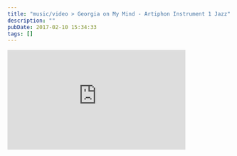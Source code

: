 ```yaml
---
title: "music/video > Georgia on My Mind - Artiphon Instrument 1 Jazz"
description: ""
pubDate: 2017-02-10 15:34:33
tags: []
---
```


<iframe width="400" height="225" src="https://www.youtube.com/embed/z4yTofKN7S8" frameborder="0" allow="accelerometer; autoplay; clipboard-write; encrypted-media; gyroscope; picture-in-picture" allowfullscreen></iframe>